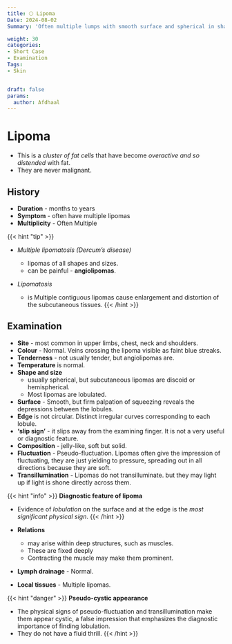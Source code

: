 ```yaml
---
title: 🌕 Lipoma
Date: 2024-08-02
Summary: 'Often multiple lumps with smooth surface and spherical in shape with distinct irregular curve margins currosponding to the lobes. The "slipping sign" is not diagnostic.'

weight: 30
categories: 
- Short Case
- Examination
Tags:
- Skin


draft: false
params:
  author: Afdhaal
---
```


# Lipoma
- This is a *cluster of fat cells* that have become *overactive and so distended* with fat. 
- They are never malignant.

## History
- **Duration** - months to years
- **Symptom** - often have multiple lipomas
- **Multiplicity** - Often Multiple

{{< hint "tip" >}}
- *Multiple lipomatosis (Dercum’s disease)*
  - lipomas of all shapes and sizes. 
  - can be painful - **angiolipomas**.

- *Lipomatosis* 
  - is Multiple contiguous lipomas cause enlargement and distortion of the subcutaneous tissues.
{{< /hint >}}


## Examination
- **Site** - most common in upper limbs, chest, neck and shoulders.
- **Colour** - Normal. Veins crossing the lipoma visible as faint blue streaks.
- **Tenderness** - not usually tender, but angiolipomas are.
- **Temperature** is normal.
- **Shape and size** 
	- usually spherical, but subcutaneous lipomas are discoid or hemispherical. 
	- Most lipomas are lobulated.
- **Surface** - Smooth, but firm palpation of squeezing reveals the depressions between the lobules.
- **Edge** is not circular. Distinct irregular curves corresponding to each lobule.
- **‘slip sign’** - it slips away from the examining finger. It is not a very useful or diagnostic feature.
- **Composition** - jelly-like, soft but solid.
- **Fluctuation** - Pseudo-fluctuation. Lipomas often give the impression of fluctuating, they are just yielding to pressure, spreading out in all directions because they are soft.
- **Transillumination** - Lipomas do not transilluminate. but they may light up if light is shone directly across them. 



{{< hint "info" >}}
**Diagnostic feature of lipoma**  
- Evidence of *lobulation* on the surface and at the edge is the *most significant physical sign*.
{{< /hint >}}

- **Relations** 
	- may arise within deep structures, such as muscles. 
	- These are fixed deeply
	- Contracting the muscle may make them prominent.
- **Lymph drainage** - Normal.
- **Local tissues** - Multiple lipomas.

{{< hint "danger" >}}
**Pseudo-cystic appearance**
- The physical signs of pseudo-fluctuation and transillumination make them appear cystic, a false impression that emphasizes the diagnostic importance of finding lobulation.
- They do not have a fluid thrill.
{{< /hint >}}